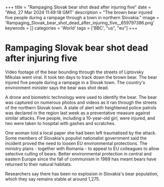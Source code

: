 +++
title = "Rampaging Slovak bear shot dead after injuring five"
date = 'Wed, 27 Mar 2024 11:49:18 GMT'
description = "The brown bear injured five people during a rampage through a town in northern Slovakia."
image = 'Rampaging_Slovak_bear_shot_dead_after_injuring_five__659797386.png'
keywrods =  []
categories = 'World'
tags = ['BBC', "us", "eu"]
+++

# Rampaging Slovak bear shot dead after injuring five

Video footage of the bear bounding through the streets of Liptovsky Mikulas went viral.
It took ten days to track down the brown bear.
The bear injured five people during a rampage in a Slovak town.
The country<bb>'s environment minister says the bear was shot dead.

A drone and biometric technology were used to identify the bear.
The bear was captured on numerous photos and videos as it ran through the streets of the northern Slovak town.
A state of alert with heightened police patrols was declared in the region last week as a preventative measure against similar attacks.
Five people, including a 10-year-old girl, were injured, and two were taken to hospital with gashes and scratches.

One woman told a local paper she had been left traumatised by the attack.
Some members of Slovakia<bb>'s populist nationalist government said the incident proved the need to loosen EU environmental protections.
The ministry plans - together with Romania - to appeal to EU colleagues to allow selective culling of bears.
Better environmental protection in central and eastern Europe since the fall of communism in 1989 has meant bears have returned to their natural habitats.

Researchers say there has been no explosion in Slovakia's bear population, which they say remains stable at around 1,275.


